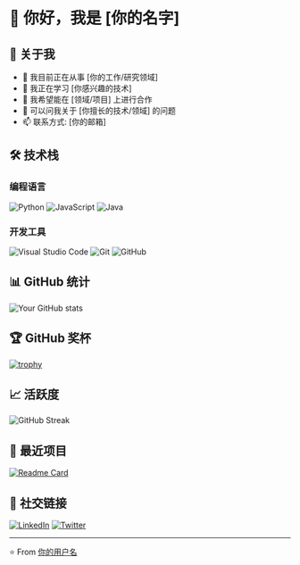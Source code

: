 # 👋 你好，我是 [你的名字]

## 🚀 关于我
- 🔭 我目前正在从事 [你的工作/研究领域]
- 🌱 我正在学习 [你感兴趣的技术]
- 👯 我希望能在 [领域/项目] 上进行合作
- 💬 可以问我关于 [你擅长的技术/领域] 的问题
- 📫 联系方式: [你的邮箱]

## 🛠 技术栈
### 编程语言
![Python](https://img.shields.io/badge/-Python-333333?style=flat&logo=python)
![JavaScript](https://img.shields.io/badge/-JavaScript-333333?style=flat&logo=javascript)
![Java](https://img.shields.io/badge/-Java-333333?style=flat&logo=Java)

### 开发工具
![Visual Studio Code](https://img.shields.io/badge/-Visual%20Studio%20Code-333333?style=flat&logo=visual-studio-code&logoColor=007ACC)
![Git](https://img.shields.io/badge/-Git-333333?style=flat&logo=git)
![GitHub](https://img.shields.io/badge/-GitHub-333333?style=flat&logo=github)

## 📊 GitHub 统计
![Your GitHub stats](https://github-readme-stats.vercel.app/api?username=你的用户名&show_icons=true&theme=radical)

## 🏆 GitHub 奖杯
[![trophy](https://github-profile-trophy.vercel.app/?username=你的用户名&theme=onedark)](https://github.com/ryo-ma/github-profile-trophy)

## 📈 活跃度
![GitHub Streak](https://github-readme-streak-stats.herokuapp.com/?user=你的用户名&theme=dark)

## 🎯 最近项目
[![Readme Card](https://github-readme-stats.vercel.app/api/pin/?username=你的用户名&repo=你的项目名)](https://github.com/你的用户名/你的项目名)

## 🤝 社交链接
[![LinkedIn](https://img.shields.io/badge/-LinkedIn-333333?style=flat&logo=linkedin)](你的LinkedIn链接)
[![Twitter](https://img.shields.io/badge/-Twitter-333333?style=flat&logo=twitter)](你的Twitter链接)

---
⭐️ From [你的用户名](https://github.com/你的用户名)
